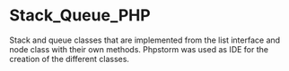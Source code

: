 # Stack_Queue_PHP
Stack and queue classes that are implemented from the list interface and node class with their own methods.
Phpstorm was used as IDE for the creation of the different classes.
